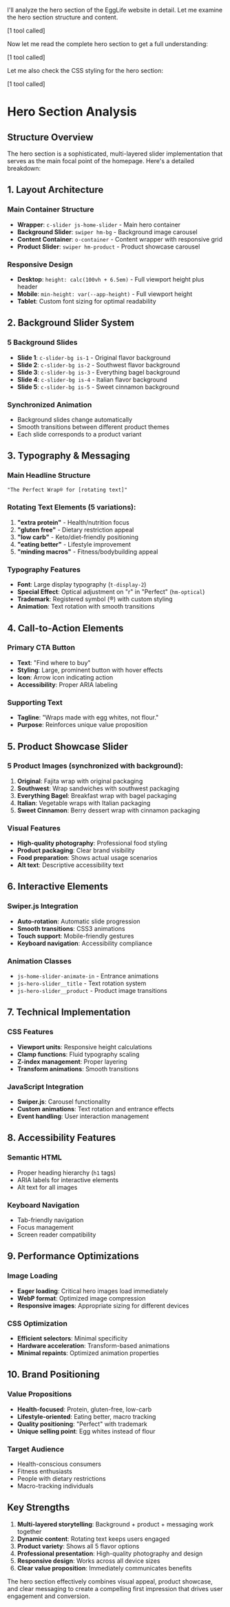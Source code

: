 I'll analyze the hero section of the EggLife website in detail. Let me examine the hero section structure and content.


[1 tool called]

Now let me read the complete hero section to get a full understanding:


[1 tool called]

Let me also check the CSS styling for the hero section:


[1 tool called]

# Hero Section Analysis

## **Structure Overview**

The hero section is a sophisticated, multi-layered slider implementation that serves as the main focal point of the homepage. Here's a detailed breakdown:

## **1. Layout Architecture**

### **Main Container Structure**
- **Wrapper**: `c-slider js-home-slider` - Main hero container
- **Background Slider**: `swiper hm-bg` - Background image carousel
- **Content Container**: `o-container` - Content wrapper with responsive grid
- **Product Slider**: `swiper hm-product` - Product showcase carousel

### **Responsive Design**
- **Desktop**: `height: calc(100vh + 6.5em)` - Full viewport height plus header
- **Mobile**: `min-height: var(--app-height)` - Full viewport height
- **Tablet**: Custom font sizing for optimal readability

## **2. Background Slider System**

### **5 Background Slides**
- **Slide 1**: `c-slider-bg is-1` - Original flavor background
- **Slide 2**: `c-slider-bg is-2` - Southwest flavor background  
- **Slide 3**: `c-slider-bg is-3` - Everything bagel background
- **Slide 4**: `c-slider-bg is-4` - Italian flavor background
- **Slide 5**: `c-slider-bg is-5` - Sweet cinnamon background

### **Synchronized Animation**
- Background slides change automatically
- Smooth transitions between different product themes
- Each slide corresponds to a product variant

## **3. Typography & Messaging**

### **Main Headline Structure**
```html
"The Perfect Wrap® for [rotating text]"
```

### **Rotating Text Elements** (5 variations):
1. **"extra protein"** - Health/nutrition focus
2. **"gluten free"** - Dietary restriction appeal
3. **"low carb"** - Keto/diet-friendly positioning
4. **"eating better"** - Lifestyle improvement
5. **"minding macros"** - Fitness/bodybuilding appeal

### **Typography Features**
- **Font**: Large display typography (`t-display-2`)
- **Special Effect**: Optical adjustment on "r" in "Perfect" (`hm-optical`)
- **Trademark**: Registered symbol (®) with custom styling
- **Animation**: Text rotation with smooth transitions

## **4. Call-to-Action Elements**

### **Primary CTA Button**
- **Text**: "Find where to buy"
- **Styling**: Large, prominent button with hover effects
- **Icon**: Arrow icon indicating action
- **Accessibility**: Proper ARIA labeling

### **Supporting Text**
- **Tagline**: "Wraps made with egg whites, not flour."
- **Purpose**: Reinforces unique value proposition

## **5. Product Showcase Slider**

### **5 Product Images** (synchronized with background):
1. **Original**: Fajita wrap with original packaging
2. **Southwest**: Wrap sandwiches with southwest packaging
3. **Everything Bagel**: Breakfast wrap with bagel packaging
4. **Italian**: Vegetable wraps with Italian packaging
5. **Sweet Cinnamon**: Berry dessert wrap with cinnamon packaging

### **Visual Features**
- **High-quality photography**: Professional food styling
- **Product packaging**: Clear brand visibility
- **Food preparation**: Shows actual usage scenarios
- **Alt text**: Descriptive accessibility text

## **6. Interactive Elements**

### **Swiper.js Integration**
- **Auto-rotation**: Automatic slide progression
- **Smooth transitions**: CSS3 animations
- **Touch support**: Mobile-friendly gestures
- **Keyboard navigation**: Accessibility compliance

### **Animation Classes**
- `js-home-slider-animate-in` - Entrance animations
- `js-hero-slider__title` - Text rotation system
- `js-hero-slider__product` - Product image transitions

## **7. Technical Implementation**

### **CSS Features**
- **Viewport units**: Responsive height calculations
- **Clamp functions**: Fluid typography scaling
- **Z-index management**: Proper layering
- **Transform animations**: Smooth transitions

### **JavaScript Integration**
- **Swiper.js**: Carousel functionality
- **Custom animations**: Text rotation and entrance effects
- **Event handling**: User interaction management

## **8. Accessibility Features**

### **Semantic HTML**
- Proper heading hierarchy (`h1` tags)
- ARIA labels for interactive elements
- Alt text for all images

### **Keyboard Navigation**
- Tab-friendly navigation
- Focus management
- Screen reader compatibility

## **9. Performance Optimizations**

### **Image Loading**
- **Eager loading**: Critical hero images load immediately
- **WebP format**: Optimized image compression
- **Responsive images**: Appropriate sizing for different devices

### **CSS Optimization**
- **Efficient selectors**: Minimal specificity
- **Hardware acceleration**: Transform-based animations
- **Minimal repaints**: Optimized animation properties

## **10. Brand Positioning**

### **Value Propositions**
- **Health-focused**: Protein, gluten-free, low-carb
- **Lifestyle-oriented**: Eating better, macro tracking
- **Quality positioning**: "Perfect" with trademark
- **Unique selling point**: Egg whites instead of flour

### **Target Audience**
- Health-conscious consumers
- Fitness enthusiasts
- People with dietary restrictions
- Macro-tracking individuals

## **Key Strengths**

1. **Multi-layered storytelling**: Background + product + messaging work together
2. **Dynamic content**: Rotating text keeps users engaged
3. **Product variety**: Shows all 5 flavor options
4. **Professional presentation**: High-quality photography and design
5. **Responsive design**: Works across all device sizes
6. **Clear value proposition**: Immediately communicates benefits

The hero section effectively combines visual appeal, product showcase, and clear messaging to create a compelling first impression that drives user engagement and conversion.